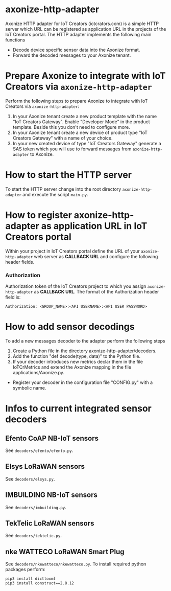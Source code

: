 # axonize-http-adapter
Axonize HTTP adapter for IoT Creators (iotcrators.com) is a simple HTTP server which URL can be registered as application URL in the projects of the IoT Creators portal.
The HTTP adapter implements the following main functions
- Decode device specific sensor data into the Axonize format.
- Forward the decoded messages to your Axonize tenant.

###
# Prepare Axonize to integrate with IoT Creators via `axonize-http-adapter`
Perform the following steps to prepare Axonize to integrate with IoT Creators via `axonize-http-adapter`:
1. In your Axonize tenant create a new product template with the name "IoT Creators Gateway". Enable "Developer Mode" in the product template. Beside this you don't need to configure more.
2. In your Axonize tenant create a new device of product type "IoT Creators Gateway" with a name of your choice. 
3. In your new created device of type "IoT Creators Gateway" generate a SAS token which you will use to forward messages from `axonize-http-adapter` to Axonize.
###
# How to start the HTTP server
To start the HTTP server change into the root directory `axonize-http-adapter` and execute the script `main.py`.

###
# How to register axonize-http-adapter as application URL in IoT Creators portal
Within your project in IoT Creators portal define the URL of your `axonize-http-adapter` web server as **CALLBACK URL** and configure the following header fields.

### Authorization
Authorization token of the IoT Creators project to which you assign `axonize-http-adapter` as **CALLBACK URL**. 
The format of the Authorization header field is:
```
Authorization: <GROUP_NAME>:<API USERNAME>:<API USER PASSWORD>
```

###
# How to add sensor decodings
To add a new messages decoder to the adapter perform the following steps
1. Create a Python file in the directory axonize-http-adapter/decoders.
2. Add the function "def decode(type, data)" to the Python file.
3. If your decoder introduces new metrics declar them in the file IoTCrMetrics and extend the Axonize mapping in the file applications/Axonize.py.
- Register your decoder in the configuration file "CONFIG.py" with a symbolic name.

###
# Infos to current integrated sensor decoders
###
## Efento CoAP NB-IoT sensors
See `decoders/efento/efento.py`.
###
## Elsys LoRaWAN sensors
See `decoders/elsys.py`.
###
## IMBUILDING NB-IoT sensors
See `decoders/imbuilding.py`.
###
## TekTelic LoRaWAN sensors
See `decoders/tektelic.py`.
###
## nke WATTECO LoRaWAN Smart Plug
See `decoders/nkewatteco/nkewatteco.py`.
To install required python packages perform:
```
pip3 install dicttoxml
pip3 install construct==2.8.12
```


